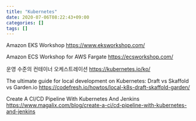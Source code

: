 ```yaml
---
title: "Kubernetes"
date: 2020-07-06T08:22:43+09:00
categories: []
tags: []
---
```


Amazon EKS Workshop
 https://www.eksworkshop.com/

Amazon ECS Workshop for AWS Fargate
 https://ecsworkshop.com/
 
운영 수준의 컨테이너 오케스트레이션
 https://kubernetes.io/ko/

The ultimate guide for local development on Kubernetes: Draft vs Skaffold vs Garden.io
 https://codefresh.io/howtos/local-k8s-draft-skaffold-garden/

Create A CI/CD Pipeline With Kubernetes And Jenkins
 https://www.magalix.com/blog/create-a-ci/cd-pipeline-with-kubernetes-and-jenkins